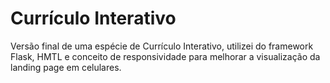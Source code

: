 # Currículo Interativo
Versão final de uma espécie de Currículo Interativo, utilizei do framework Flask, HMTL e conceito de responsividade para melhorar a visualização da landing page em celulares.
